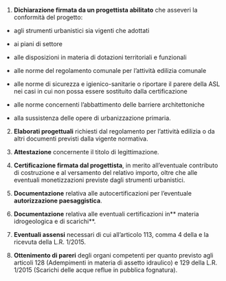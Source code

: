 1. **Dichiarazione firmata da un progettista abilitato** che asseveri la conformità del progetto:
- agli strumenti urbanistici sia vigenti che adottati

- ai piani di settore

- alle disposizioni in materia di dotazioni territoriali e funzionali

- alle norme del regolamento comunale per l’attività edilizia comunale

- alle norme di sicurezza e igienico-sanitarie o riportare il parere della ASL nei casi in cui non possa essere sostituito dalla certificazione

- alle norme concernenti l’abbattimento delle barriere architettoniche

- alla sussistenza delle opere di urbanizzazione primaria.

2. **Elaborati progettuali** richiesti dal regolamento per l’attività edilizia o da altri documenti previsti dalla vigente normativa.

3. **Attestazione** concernente il titolo di legittimazione.

4. **Certificazione firmata dal progettista**, in merito all’eventuale contributo di costruzione e al versamento del relativo importo, oltre che alle eventuali monetizzazioni previste dagli strumenti urbanistici.

5. **Documentazione** relativa alle autocertificazioni per l’eventuale **autorizzazione paesaggistica**.

6. **Documentazione** relativa alle eventuali certificazioni in** materia idrogeologica e di scarichi**.

7. **Eventuali assensi** necessari di cui all’articolo 113, comma 4 della e la ricevuta della L.R. 1/2015.

8. **Ottenimento di pareri** degli organi competenti per quanto previsto agli articoli 128 (Adempimenti in materia di assetto idraulico) e 129 della L.R. 1/2015 (Scarichi delle acque reflue in pubblica fognatura).
